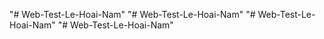 "# Web-Test-Le-Hoai-Nam" 
"# Web-Test-Le-Hoai-Nam" 
"# Web-Test-Le-Hoai-Nam" 
"# Web-Test-Le-Hoai-Nam" 
